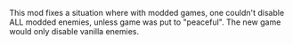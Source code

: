 This mod fixes a situation where with modded games, one couldn't disable ALL modded enemies, unless game was put to "peaceful".
The new game would only disable vanilla enemies.